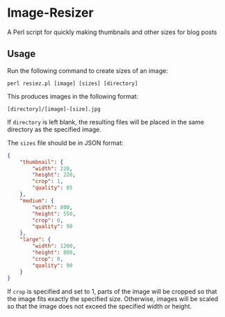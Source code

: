 <h1>Image-Resizer</h1>

A Perl script for quickly making thumbnails and other sizes for blog posts

<h2>Usage</h2>

Run the following command to create sizes of an image:

```
perl resiez.pl [image] [sizes] [directory]
```

This produces images in the following format:

```
[directory]/[image]-[size].jpg
```

If `directory` is left blank, the resulting files will be placed in the same directory as the specified image.

The `sizes` file should be in JSON format:

```json
{
    "thumbnail": {
        "width": 220,
        "height": 220,
        "crop": 1,
        "quality": 85
    },
    "medium": {
        "width": 800,
        "height": 550,
        "crop": 0,
        "quality": 90
    },
    "large": {
        "width": 1200,
        "height": 800,
        "crop": 0,
        "quality": 90
    }
}
```

If `crop` is specified and set to 1, parts of the image will be cropped so that the image fits exactly the specified size. Otherwise, images will be scaled so that the image does not exceed the specified width or height.
